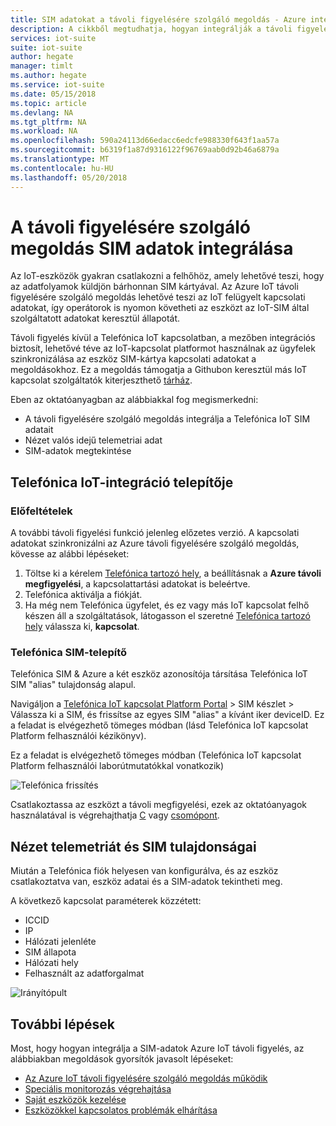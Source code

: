 ```yaml
---
title: SIM adatokat a távoli figyelésére szolgáló megoldás - Azure integrálása |} Microsoft Docs
description: A cikkből megtudhatja, hogyan integrálják a távoli figyelésére szolgáló megoldás a Telefónica SIM-adatokat.
services: iot-suite
suite: iot-suite
author: hegate
manager: timlt
ms.author: hegate
ms.service: iot-suite
ms.date: 05/15/2018
ms.topic: article
ms.devlang: NA
ms.tgt_pltfrm: NA
ms.workload: NA
ms.openlocfilehash: 590a24113d66edacc6edcfe988330f643f1aa57a
ms.sourcegitcommit: b6319f1a87d9316122f96769aab0d92b46a6879a
ms.translationtype: MT
ms.contentlocale: hu-HU
ms.lasthandoff: 05/20/2018
---
```

# <a name="integrate-sim-data-in-the-remote-monitoring-solution"></a>A távoli figyelésére szolgáló megoldás SIM adatok integrálása

Az IoT-eszközök gyakran csatlakozni a felhőhöz, amely lehetővé teszi, hogy az adatfolyamok küldjön bárhonnan SIM kártyával. Az Azure IoT távoli figyelésére szolgáló megoldás lehetővé teszi az IoT felügyelt kapcsolati adatokat, így operátorok is nyomon követheti az eszközt az IoT-SIM által szolgáltatott adatokat keresztül állapotát.

Távoli figyelés kívül a Telefónica IoT kapcsolatban, a mezőben integrációs biztosít, lehetővé téve az IoT-kapcsolat platformot használnak az ügyfelek szinkronizálása az eszköz SIM-kártya kapcsolati adatokat a megoldásokhoz. Ez a megoldás támogatja a Githubon keresztül más IoT kapcsolat szolgáltatók kiterjeszthető [tárház](http://github.com/Azure/azure-iot-pcs-remote-monitoring-dotnet).

Eben az oktatóanyagban az alábbiakkal fog megismerkedni:

* A távoli figyelésére szolgáló megoldás integrálja a Telefónica IoT SIM adatait
* Nézet valós idejű telemetriai adat
* SIM-adatok megtekintése

## <a name="telefnica-iot-integration-setup"></a>Telefónica IoT-integráció telepítője

### <a name="prerequisites"></a>Előfeltételek

A további távoli figyelési funkció jelenleg előzetes verzió. A kapcsolati adatokat szinkronizálni az Azure távoli figyelésére szolgáló megoldás, kövesse az alábbi lépéseket:

1. Töltse ki a kérelem [Telefónica tartozó hely](https://iot.Telefónica.com/contact), a beállításnak a **Azure távoli megfigyelési**, a kapcsolattartási adatokat is beleértve.
2. Telefónica aktiválja a fiókját.
3. Ha még nem Telefónica ügyfelet, és ez vagy más IoT kapcsolat felhő készen áll a szolgáltatások, látogasson el szeretné [Telefónica tartozó hely](https://iot.Telefónica.com/contact) válassza ki, **kapcsolat**.

### <a name="telefnica-sim-setup"></a>Telefónica SIM-telepítő
Telefónica SIM & Azure a két eszköz azonosítója társítása Telefónica IoT SIM "alias" tulajdonság alapul. 

Navigáljon a [Telefónica IoT kapcsolat Platform Portal](https://m2m-movistar-es.telefonica.com/) > SIM készlet > Válassza ki a SIM, és frissítse az egyes SIM "alias" a kívánt iker deviceID. Ez a feladat is elvégezhető tömeges módban (lásd Telefónica IoT kapcsolat Platform felhasználói kézikönyv).

Ez a feladat is elvégezhető tömeges módban (Telefónica IoT kapcsolat Platform felhasználói laborútmutatókkal vonatkozik)

![Telefónica frissítés](./media/iot-accelerators-remote-monitoring-telefonica-sim/telefonica_site.png)

Csatlakoztassa az eszközt a távoli megfigyelési, ezek az oktatóanyagok használatával is végrehajthatja [C](iot-accelerators-connecting-devices-linux.md) vagy [csomópont](iot-accelerators-connecting-devices-node.md). 

## <a name="view-device-telemetry-and-sim-properties"></a>Nézet telemetriát és SIM tulajdonságai

Miután a Telefónica fiók helyesen van konfigurálva, és az eszköz csatlakoztatva van, eszköz adatai és a SIM-adatok tekintheti meg.

A következő kapcsolat paraméterek közzétett:

* ICCID
* IP
* Hálózati jelenléte
* SIM állapota
* Hálózati hely
* Felhasznált az adatforgalmat

![Irányítópult](./media/iot-accelerators-remote-monitoring-telefonica-sim/dashboard.png)

## <a name="next-steps"></a>További lépések

Most, hogy hogyan integrálja a SIM-adatok Azure IoT távoli figyelés, az alábbiakban megoldások gyorsítók javasolt lépéseket:

* [Az Azure IoT távoli figyelésére szolgáló megoldás működik](iot-accelerators-remote-monitoring-explore.md)
* [Speciális monitorozás végrehajtása](iot-accelerators-remote-monitoring-monitor.md)
* [Saját eszközök kezelése](iot-accelerators-remote-monitoring-manage.md)
* [Eszközökkel kapcsolatos problémák elhárítása](iot-accelerators-remote-monitoring-maintain.md)

